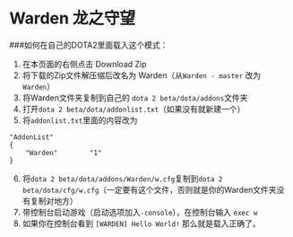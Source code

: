 Warden 龙之守望
=========

###如何在自己的DOTA2里面载入这个模式：

1. 在本页面的右侧点击 Download Zip
2. 将下载的Zip文件解压缩后改名为 Warden（从`Warden - master` 改为 `Warden`）
3. 将Warden文件夹复制到自己的 `dota 2 beta/dota/addons`文件夹
4. 打开`dota 2 beta/dota/addonlist.txt`（如果没有就新建一个）
5. 将`addonlist.txt`里面的内容改为
```
"AddonList"
{
	"Warden"		"1"
}
```
6. 将`dota 2 beta/dota/addons/Warden/w.cfg`复制到`dota 2 beta/dota/cfg/w.cfg`（一定要有这个文件，否则就是你的Warden文件夹没有复制对地方）
7. 带控制台启动游戏（启动选项加入`-console`），在控制台输入 `exec w`
8. 如果你在控制台看到 `[WARDEN] Hello World!` 那么就是载入正确了。
